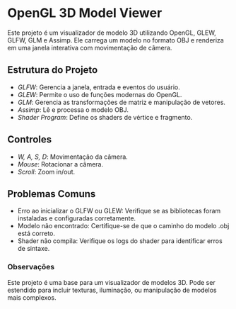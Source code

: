 # OpenGL 3D Model Viewer

Este projeto é um visualizador de modelo 3D utilizando OpenGL, GLEW, GLFW, GLM e Assimp. Ele carrega um modelo no formato OBJ e renderiza em uma janela interativa com movimentação de câmera.

## Estrutura do Projeto
- *GLFW*: Gerencia a janela, entrada e eventos do usuário.
- *GLEW*: Permite o uso de funções modernas do OpenGL.
- *GLM*: Gerencia as transformações de matriz e manipulação de vetores.
- *Assimp*: Lê e processa o modelo OBJ.
- *Shader Program*: Define os shaders de vértice e fragmento.

## Controles
- *W, A, S, D*: Movimentação da câmera.
- *Mouse*: Rotacionar a câmera.
- *Scroll*: Zoom in/out.

## Problemas Comuns
- Erro ao inicializar o GLFW ou GLEW: Verifique se as bibliotecas foram instaladas e configuradas corretamente.
- Modelo não encontrado: Certifique-se de que o caminho do modelo .obj está correto.
- Shader não compila: Verifique os logs do shader para identificar erros de sintaxe.

### Observações
Este projeto é uma base para um visualizador de modelos 3D. Pode ser estendido para incluir texturas, iluminação, ou manipulação de modelos mais complexos.
